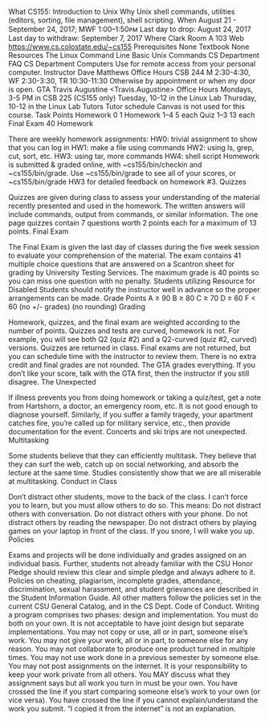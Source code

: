 What
CS155: Introduction to Unix
Why
Unix shell commands, utilities (editors, sorting, file management), shell scripting.
When
August 21 - September 24, 2017; MWF 1:00–1:50ᴘᴍ 
Last day to drop: August 24, 2017 
Last day to withdraw: September 7, 2017
Where
Clark Room A 103
Web
https://www.cs.colostate.edu/~cs155
Prerequisites
None
Textbook
None
Resources
The Linux Command Line 
Basic Unix Commands 
CS Department FAQ 
CS Department Computers Use for remote access from your personal computer.
Instructor
Dave Matthews <davematt>
Office Hours
CSB 244 
M 2:30-4:30, WF 2:30-3:30, TR 10:30-11:30 
Otherwise by appointment or when my door is open.
GTA
Travis Augustine <Travis.Augustine>
Office Hours
Mondays, 3-5 PM in CSB 225 (CS155 only) 
Tuesday, 10-12 in the Linux Lab 
Thursday, 10-12 in the Linux Lab
Tutors
Tutor schedule
Canvas is not used for this course.
Task	Points
Homework 0	1
Homework 1–4	5 each
Quiz 1–3	13 each
Final Exam	40
Homework

There are weekly homework assignments:
HW0: trivial assignment to show that you can log in
HW1: make a file using commands
HW2: using ls, grep, cut, sort, etc.
HW3: using tar, more commands
HW4: shell script
Homework is submitted & graded online, with ~cs155/bin/checkin and ~cs155/bin/grade. Use ~cs155/bin/grade to see all of your scores, or ~cs155/bin/grade HW3 for detailed feedback on homework #3.
Quizzes

Quizzes are given during class to assess your understanding of the material recently presented and used in the homework. The written answers will include commands, output from commands, or similar information. The one page quizzes contain 7 questions worth 2 points each for a maximum of 13 points.
Final Exam

The Final Exam is given the last day of classes during the five week session to evaluate your comprehension of the material. The exam contains 41 multiple choice questions that are answered on a Scantron sheet for grading by University Testing Services. The maximum grade is 40 points so you can miss one question with no penalty.
Students utilizing Resource for Disabled Students should notify the instructor well in advance so the proper arrangements can be made.
Grade   	Points
A	≥ 90
B	≥ 80
C	≥ 70
D	≥ 60
F	< 60
(no +/- grades)
(no rounding)
Grading

Homework, quizzes, and the final exam are weighted according to the number of points. Quizzes and tests are curved, homework is not. For example, you will see both Q2 (quiz #2) and a Q2-curved (quiz #2, curved) versions. Quizzes are returned in class. Final exams are not returned, but you can schedule time with the instructor to review them. There is no extra credit and final grades are not rounded.
The GTA grades everything. If you don’t like your score, talk with the GTA first, then the instructor if you still disagree.
The Unexpected

If illness prevents you from doing homework or taking a quiz/test, get a note from Hartshorn, a doctor, an emergency room, etc. It is not good enough to diagnose yourself. Similarly, if you suffer a family tragedy, your apartment catches fire, you’re called up for military service, etc., then provide documentation for the event. Concerts and ski trips are not unexpected.
Multitasking

Some students believe that they can efficiently multitask. They believe that they can surf the web, catch up on social networking, and absorb the lecture at the same time. Studies consistently show that we are all miserable at multitasking.
Conduct in Class

Don’t distract other students, move to the back of the class. I can’t force you to learn, but you must allow others to do so. This means:
Do not distract others with conversation.
Do not distract others with your phone.
Do not distract others by reading the newspaper.
Do not distract others by playing games on your laptop in front of the class.
If you snore, I will wake you up.
Policies

Exams and projects will be done individually and grades assigned on an individual basis. Further, students not already familiar with the CSU Honor Pledge should review this clear and simple pledge and always adhere to it.
Policies on cheating, plagiarism, incomplete grades, attendance, discrimination, sexual harassment, and student grievances are described in the Student Information Guide. All other matters follow the policies set in the current CSU General Catalog, and in the CS Dept. Code of Conduct.
Writing a program comprises two phases: design and implementation. You must do both on your own. It is not acceptable to have joint design but separate implementations.
You may not copy or use, all or in part, someone else’s work.
You may not give your work, all or in part, to someone else for any reason.
You may not collaborate to produce one product turned in multiple times.
You may not use work done in a previous semester by someone else.
You may not post assignments on the internet.
It is your responsibility to keep your work private from all others.
You MAY discuss what they assignment says but all work you turn in must be your own. You have crossed the line if you start comparing someone else’s work to your own (or vice versa). You have crossed the line if you cannot explain/understand the work you submit. “I copied it from the internet” is not an explanation.
